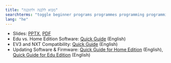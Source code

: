 ```yaml
---
title: "מבוא ללבנה ולתוכנה"
searchterms: "toggle beginner programs programmes programming programming_app programing introev3 brick software ev3 buttons centre up- down- left- right- center- ipad tablet android app introduction introduction_to_brick_and_software מבוא_ללבנה_ולתוכנה"
lang: "he"
---
```

 <ul>
 <li class="ng-binding">Slides:
 <a href="translations/he/beginner/Introduction.pptx">PPTX</a>,
 <a href="translations/he/beginner/Introduction.pdf">PDF</a>
 </li>
 <li>Edu vs. Home Edition Software: <a href="translations/en-us/guides//EDUvsHome.pdf">Quick
 Guide</a> (English)
 </li>
 <li>EV3 and NXT Compatibility: <a href="translations/en-us/guides//EV3andNXT.pdf">Quick
 Guide</a> (English)
 </li>
 <li>Updating Software &amp; Firmware: <a href="translations/en-us/guides//UpdatingHome.pdf">Quick
 Guide for Home Edition</a> (English), <a href="translations/en-us/guides//UpdatingEdu.pdf">Quick
 Guide for Edu Edition</a> (English)
 </li>
 </ul>
